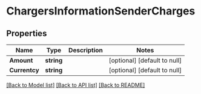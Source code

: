 # ChargersInformationSenderCharges

## Properties
Name | Type | Description | Notes
------------ | ------------- | ------------- | -------------
**Amount** | **string** |  | [optional] [default to null]
**Currentcy** | **string** |  | [optional] [default to null]

[[Back to Model list]](../README.md#documentation-for-models) [[Back to API list]](../README.md#documentation-for-api-endpoints) [[Back to README]](../README.md)


